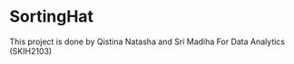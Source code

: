 # SortingHat

This project is done by Qistina Natasha and Sri Madiha
For Data Analytics (SKIH2103)

